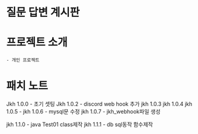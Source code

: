 # 질문 답변 계시판
# 프로젝트 소개
    - 개인 프로젝트
# 패치 노트
Jkh 1.0.0 - 초기 셋팅
Jkh 1.0.2 - discord web hook 추가
jkh 1.0.3
jkh 1.0.4
jkh 1.0.5 - 
jkh 1.0.6 - mysql문 수정
jkh 1.0.7 - jkh_webhook파일 생성 


jkh 1.1.0 - java Test01 class제작
jkh 1.1.1 - db sql동작 함수제작

